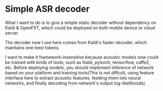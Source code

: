 # Simple ASR decoder

What I want to do is to give a simple static decoder without dependency on Kaldi & OpenFST, which could be deployed on both mobile device or cloud server.

The decoder now I use here comes from Kaldi's faster-decoder, which maintains one-best tokens. 

I want to make it framework-insensitive because acoustic models now could be trained with kinds of tools, such as Kaldi, pytorch, tensorflow, caffe2, etc. Before deploying models, you should implement inference of network based on your platform and training tools(This is not diffcult, using feature interface here to extract acoustic features, feeding them into neural networks, and finally decoding from network's output log-likelihoods).


